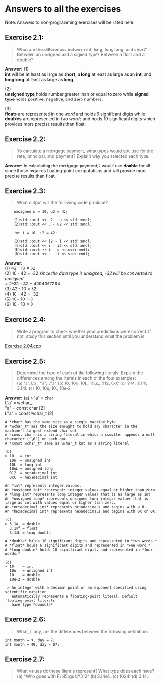 # Answers to all the exercises
Note: Answers to non-programming exercises will be listed here.

## Exercise 2.1:
> What are the differences between int, long, long long,
  and short? Between an unsigned and a signed type? Between a float and
  a double?

**Answer:**
(1) <br> 
**int** will be at least as large as **short**, a **long** at
least as large as an **int**, and **long long** at least as large as **long**. 

(2) <br> 
**unsigned type** holds number greater than or equal to zero while **signed type** holds
positive, negative, and zero numbers.

(3) <br>
**floats** are represented in one *word* and holds 6 significant digits
while **doubles** are represented in *two words* and holds 10 significant digits which provides more
precise results than float.

## Exercise 2.2: 
> To calculate a mortgage payment, what types would you use
  for the rate, principal, and payment? Explain why you selected each type.

**Answer:** In calculating the mortgage payment, I would use **double** for all since 
those requires floating-point computations and will provide more precise results than float.

## Exercise 2.3:
> What output will the following code produce?
```
	unsigned u = 10, u2 = 42;

	(1)std::cout << u2 - u << std::endl;
	(2)std::cout << u - u2 << std::endl;

	int i = 10, i2 = 42;

	(3)std::cout << i2 - i << std::endl;
	(4)std::cout << i - i2 << std::endl;
	(5)std::cout << i - u << std::endl;
	(6)std::cout << u - i << std::endl;
```

**Answer:**  
	(1) 42 - 10 = 32  
	(2) 10 - 42 = -32 *since the data type is unsigned, -32 will be converted to unsigned*  
	    = 2^32 - 32 = 4294967264  
	(3) 42 - 10 = 32  
	(4) 10 - 42 = -32  
	(5) 10 - 10 = 0  
	(6) 10 - 10 = 0  

## Exercise 2.4: 
> Write a program to check whether your predictions were
  correct. If not, study this section until you understand what the problem is

[Exercise 2.04.cpp](2.04.cpp)

## Exercise 2.5: 
> Determine the type of each of the following literals. Explain
  the differences among the literals in each of the four examples:  
	(a) 'a', L'a', "a", L"a"
	(b) 10, 10u, 10L, 10uL, 012, 0xC
	(c) 3.14, 3.14f, 3.14L
	(d) 10, 10u, 10., 10e-2

**Answer:** 
	(a) 
	> 'a'  = char  
	  L'a' = wchar_t  
	  "a"  = const char [2]  
	  L"a" = const wchar_t [2]  
	
	A *char* has the same size as a single machine byte
	A *wchar_t* has the size enought to hold any character in the machine's largest extend char set
	A *const char* is a string literal in which a compiler appends a null character ('\0') on each one.
	A *const wchar_t* same as wchar_t but as a string literal.

	(b)
	> 10   = int
	  10u  = unsigned int
	  10L  = long int
	  10uL = unsigned long
	  012  = octadecimal int
	  0xC  = hexadecimal int

	An *int* represents integer values.
	An *unsigned int* represents integer values equal or higher than zero.
	A *long int* represents long integer values that is as large as int
	An *unsigned long* represents unsigned long integer values that is large as int with values equal or higher than zero.
	An *octadecimal int* represents octadecimals and begins with a 0.
	An *hexadecimal int* represents hexadecimals and begins with 0x or 0X.

	(c)
	> 3.14  = double
	  3.14f = float
	  3.14L = long double

	A *double* holds 10 significant digits and represented in *two words.*
	A *float* holds 6 significant digits and represented in *one word.*
	A *long double* holds 10 significant digits and represented in *four words.*

	(d)
	> 10    = int 
	  10u   = unsigned int
	  10.   = double 
	  10e-2 = double

	 > An integer with a decimal point or an exponent specified using scientific notation
	   automatically represents a floating-point literal. Default floating-point literals 
	   have type *doouble*

## Exercise 2.6: 
> What, if any, are the differences between the following definitions:
```
int month = 9, day = 7;
int month = 09, day = 07;
```

## Exercise 2.7:
> What values do these literals represent? What type does each have?
	(a) "Who goes with F\145rgus?\012"
	(b) 3.14e1L
	(c) 1024f
	(d) 3.14L
